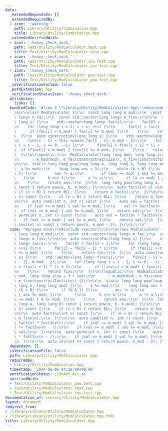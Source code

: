 ```yaml
---
data:
  _extendedDependsOn: []
  _extendedRequiredBy:
  - icon: ':warning:'
    path: Library/Utility/Combination.hpp
    title: Library/Utility/Combination.hpp
  _extendedVerifiedWith:
  - icon: ':heavy_check_mark:'
    path: Test/Utility/ModCalculator.test.cpp
    title: Test/Utility/ModCalculator.test.cpp
  - icon: ':heavy_check_mark:'
    path: Test/Utility/ModCalculator_inv.test.cpp
    title: Test/Utility/ModCalculator_inv.test.cpp
  - icon: ':heavy_check_mark:'
    path: Test/Utility/ModCalculator_pow.test.cpp
    title: Test/Utility/ModCalculator_pow.test.cpp
  _isVerificationFailed: false
  _pathExtension: hpp
  _verificationStatusIcon: ':heavy_check_mark:'
  attributes:
    links: []
  bundledCode: "#line 2 \"Library/Utility/ModCalculator.hpp\"\n#include <vector>\r\
    \n\r\nclass ModCalculator {\r\n  const long long m_mod;\r\n  const std::vector<long\
    \ long> m_fac;\r\n  const std::vector<long long> m_finv;\r\n\r\n  auto constructFac(long\
    \ long s) {\r\n    std::vector<long long> fac(s);\r\n    fac[0] = fac[1] = 1;\r\
    \n    for (long long i = 2; i < s; ++i) {\r\n      fac[i] = fac[i - 1] * i;\r\n\
    \      if (fac[i] > m_mod) { fac[i] %= m_mod; }\r\n    }\r\n    return fac;\r\n\
    \  }\r\n  auto constructInv(long long s) {\r\n    std::vector<long long> finv(s);\r\
    \n    finv[s - 1] = this->pow(m_fac[s - 1], m_mod - 2);\r\n    for (long long\
    \ i = s - 2; i >= 0; --i) {\r\n      finv[i] = finv[i + 1] * (i + 1);\r\n    \
    \  if (finv[i] > m_mod) { finv[i] %= m_mod; }\r\n    }\r\n    return finv;\r\n\
    \  }\r\n\r\npublic:\r\n  ModCalculator(long long mod, long long size = 3 * 1e6)\r\
    \n      : m_mod(mod), m_fac(constructFac(size)), m_finv(constructInv(size)) {}\r\
    \n\r\n  static long long pow(long long a, long long b, long long mod) {\r\n  \
    \  a %= mod;\r\n    long long ans = 1;\r\n    while (b > 0) {\r\n      if (b &\
    \ 1) {\r\n        ans *= a;\r\n        if (ans >= mod) { ans %= mod; }\r\n   \
    \   }\r\n      b >>= 1;\r\n      a *= a;\r\n      if (a >= mod) { a %= mod; }\r\
    \n    }\r\n    return ans;\r\n  }\r\n  long long pow(long long a, long long b)\
    \ const { return pow(a, b, m_mod); }\r\n\r\n  auto fact(int n) const {\r\n   \
    \ if (n < 0) { return 0LL; }\r\n    return m_fac[n];\r\n  }\r\n\r\n  auto factInv(int\
    \ n) const {\r\n    if (n < 0) { return 0LL; }\r\n    return m_finv[n];\r\n  }\r\
    \n\r\n  auto comb(int n, int r) const {\r\n    auto val = fact(n) * factInv(r);\r\
    \n    if (val >= m_mod) { val %= m_mod; }\r\n    val *= factInv(n - r);\r\n  \
    \  if (val >= m_mod) { val %= m_mod; }\r\n    return val;\r\n  }\r\n\r\n  auto\
    \ perm(int n, int r) const {\r\n    auto val = fact(n) * factInv(n - r);\r\n \
    \   if (val >= m_mod) { val %= m_mod; }\r\n    return val;\r\n  }\r\n\r\n  auto\
    \ inv(int n) const { return pow(n, m_mod - 2); }\r\n};\r\n"
  code: "#pragma once\r\n#include <vector>\r\n\r\nclass ModCalculator {\r\n  const\
    \ long long m_mod;\r\n  const std::vector<long long> m_fac;\r\n  const std::vector<long\
    \ long> m_finv;\r\n\r\n  auto constructFac(long long s) {\r\n    std::vector<long\
    \ long> fac(s);\r\n    fac[0] = fac[1] = 1;\r\n    for (long long i = 2; i < s;\
    \ ++i) {\r\n      fac[i] = fac[i - 1] * i;\r\n      if (fac[i] > m_mod) { fac[i]\
    \ %= m_mod; }\r\n    }\r\n    return fac;\r\n  }\r\n  auto constructInv(long long\
    \ s) {\r\n    std::vector<long long> finv(s);\r\n    finv[s - 1] = this->pow(m_fac[s\
    \ - 1], m_mod - 2);\r\n    for (long long i = s - 2; i >= 0; --i) {\r\n      finv[i]\
    \ = finv[i + 1] * (i + 1);\r\n      if (finv[i] > m_mod) { finv[i] %= m_mod; }\r\
    \n    }\r\n    return finv;\r\n  }\r\n\r\npublic:\r\n  ModCalculator(long long\
    \ mod, long long size = 3 * 1e6)\r\n      : m_mod(mod), m_fac(constructFac(size)),\
    \ m_finv(constructInv(size)) {}\r\n\r\n  static long long pow(long long a, long\
    \ long b, long long mod) {\r\n    a %= mod;\r\n    long long ans = 1;\r\n    while\
    \ (b > 0) {\r\n      if (b & 1) {\r\n        ans *= a;\r\n        if (ans >= mod)\
    \ { ans %= mod; }\r\n      }\r\n      b >>= 1;\r\n      a *= a;\r\n      if (a\
    \ >= mod) { a %= mod; }\r\n    }\r\n    return ans;\r\n  }\r\n  long long pow(long\
    \ long a, long long b) const { return pow(a, b, m_mod); }\r\n\r\n  auto fact(int\
    \ n) const {\r\n    if (n < 0) { return 0LL; }\r\n    return m_fac[n];\r\n  }\r\
    \n\r\n  auto factInv(int n) const {\r\n    if (n < 0) { return 0LL; }\r\n    return\
    \ m_finv[n];\r\n  }\r\n\r\n  auto comb(int n, int r) const {\r\n    auto val =\
    \ fact(n) * factInv(r);\r\n    if (val >= m_mod) { val %= m_mod; }\r\n    val\
    \ *= factInv(n - r);\r\n    if (val >= m_mod) { val %= m_mod; }\r\n    return\
    \ val;\r\n  }\r\n\r\n  auto perm(int n, int r) const {\r\n    auto val = fact(n)\
    \ * factInv(n - r);\r\n    if (val >= m_mod) { val %= m_mod; }\r\n    return val;\r\
    \n  }\r\n\r\n  auto inv(int n) const { return pow(n, m_mod - 2); }\r\n};\r\n"
  dependsOn: []
  isVerificationFile: false
  path: Library/Utility/ModCalculator.hpp
  requiredBy:
  - Library/Utility/Combination.hpp
  timestamp: '2024-08-06 04:18:00+09:00'
  verificationStatus: LIBRARY_ALL_AC
  verifiedWith:
  - Test/Utility/ModCalculator_pow.test.cpp
  - Test/Utility/ModCalculator.test.cpp
  - Test/Utility/ModCalculator_inv.test.cpp
documentation_of: Library/Utility/ModCalculator.hpp
layout: document
redirect_from:
- /library/Library/Utility/ModCalculator.hpp
- /library/Library/Utility/ModCalculator.hpp.html
title: Library/Utility/ModCalculator.hpp
---
```


